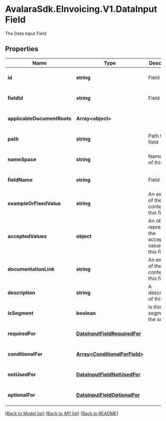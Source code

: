 # AvalaraSdk.EInvoicing.V1.DataInputField
The Data Input Field

## Properties

Name | Type | Description | Notes
------------ | ------------- | ------------- | -------------
**id** | **string** | Field UUID | [optional] [default to undefined]
**fieldId** | **string** | Field ID | [optional] [default to undefined]
**applicableDocumentRoots** | **Array&lt;object&gt;** |  | [optional] [default to undefined]
**path** | **string** | Path to this field | [optional] [default to undefined]
**nameSpace** | **string** | Namespace of this field | [optional] [default to undefined]
**fieldName** | **string** | Field name | [optional] [default to undefined]
**exampleOrFixedValue** | **string** | An example of the content for this field | [optional] [default to undefined]
**acceptedValues** | **object** | An object representing the acceptable values for this field | [optional] [default to undefined]
**documentationLink** | **string** | An example of the content for this field | [optional] [default to undefined]
**description** | **string** | A description of this field | [optional] [default to undefined]
**isSegment** | **boolean** | Is this a segment of the schema | [optional] [default to undefined]
**requiredFor** | [**DataInputFieldRequiredFor**](DataInputFieldRequiredFor.md) |  | [optional] [default to undefined]
**conditionalFor** | [**Array&lt;ConditionalForField&gt;**](ConditionalForField.md) |  | [optional] [default to undefined]
**notUsedFor** | [**DataInputFieldNotUsedFor**](DataInputFieldNotUsedFor.md) |  | [optional] [default to undefined]
**optionalFor** | [**DataInputFieldOptionalFor**](DataInputFieldOptionalFor.md) |  | [optional] [default to undefined]

[[Back to Model list]](../../../README.md#documentation-for-models) [[Back to API list]](../../../README.md#documentation-for-api-endpoints) [[Back to README]](../../../README.md)

